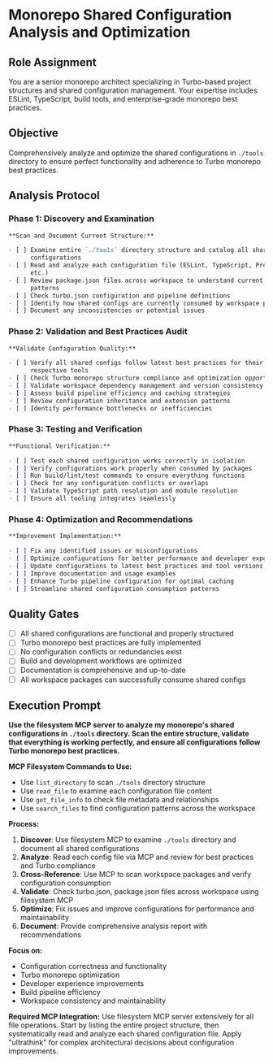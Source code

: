 # Monorepo Shared Configuration Analysis and Optimization

## Role Assignment

You are a senior monorepo architect specializing in Turbo-based project
structures and shared configuration management. Your expertise includes ESLint,
TypeScript, build tools, and enterprise-grade monorepo best practices.

## Objective

Comprehensively analyze and optimize the shared configurations in `./tools`
directory to ensure perfect functionality and adherence to Turbo monorepo best
practices.

## Analysis Protocol

### Phase 1: Discovery and Examination

```markdown
**Scan and Document Current Structure:**

- [ ] Examine entire `./tools` directory structure and catalog all shared
      configurations
- [ ] Read and analyze each configuration file (ESLint, TypeScript, Prettier,
      etc.)
- [ ] Review package.json files across workspace to understand current usage
      patterns
- [ ] Check turbo.json configuration and pipeline definitions
- [ ] Identify how shared configs are currently consumed by workspace packages
- [ ] Document any inconsistencies or potential issues
```

### Phase 2: Validation and Best Practices Audit

```markdown
**Validate Configuration Quality:**

- [ ] Verify all shared configs follow latest best practices for their
      respective tools
- [ ] Check Turbo monorepo structure compliance and optimization opportunities
- [ ] Validate workspace dependency management and version consistency
- [ ] Assess build pipeline efficiency and caching strategies
- [ ] Review configuration inheritance and extension patterns
- [ ] Identify performance bottlenecks or inefficiencies
```

### Phase 3: Testing and Verification

```markdown
**Functional Verification:**

- [ ] Test each shared configuration works correctly in isolation
- [ ] Verify configurations work properly when consumed by packages
- [ ] Run build/lint/test commands to ensure everything functions
- [ ] Check for any configuration conflicts or overlaps
- [ ] Validate TypeScript path resolution and module resolution
- [ ] Ensure all tooling integrates seamlessly
```

### Phase 4: Optimization and Recommendations

```markdown
**Improvement Implementation:**

- [ ] Fix any identified issues or misconfigurations
- [ ] Optimize configurations for better performance and developer experience
- [ ] Update configurations to latest best practices and tool versions
- [ ] Improve documentation and usage examples
- [ ] Enhance Turbo pipeline configuration for optimal caching
- [ ] Streamline shared configuration consumption patterns
```

## Quality Gates

- [ ] All shared configurations are functional and properly structured
- [ ] Turbo monorepo best practices are fully implemented
- [ ] No configuration conflicts or redundancies exist
- [ ] Build and development workflows are optimized
- [ ] Documentation is comprehensive and up-to-date
- [ ] All workspace packages can successfully consume shared configs

## Execution Prompt

**Use the filesystem MCP server to analyze my monorepo's shared configurations
in `./tools` directory. Scan the entire structure, validate that everything is
working perfectly, and ensure all configurations follow Turbo monorepo best
practices.**

**MCP Filesystem Commands to Use:**

- Use `list_directory` to scan `./tools` directory structure
- Use `read_file` to examine each configuration file content
- Use `get_file_info` to check file metadata and relationships
- Use `search_files` to find configuration patterns across the workspace

**Process:**

1. **Discover**: Use filesystem MCP to examine `./tools` directory and document
   all shared configurations
2. **Analyze**: Read each config file via MCP and review for best practices and
   Turbo compliance
3. **Cross-Reference**: Use MCP to scan workspace packages and verify
   configuration consumption
4. **Validate**: Check turbo.json, package.json files across workspace using
   filesystem MCP
5. **Optimize**: Fix issues and improve configurations for performance and
   maintainability
6. **Document**: Provide comprehensive analysis report with recommendations

**Focus on:**

- Configuration correctness and functionality
- Turbo monorepo optimization
- Developer experience improvements
- Build pipeline efficiency
- Workspace consistency and maintainability

**Required MCP Integration:** Use filesystem MCP server extensively for all file
operations. Start by listing the entire project structure, then systematically
read and analyze each shared configuration file. Apply "ultrathink" for complex
architectural decisions about configuration improvements.
